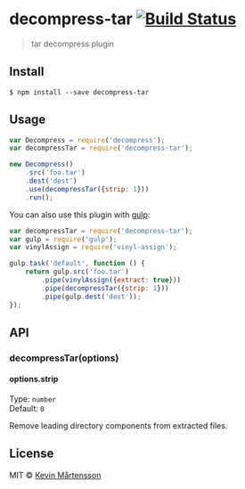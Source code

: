 # decompress-tar [![Build Status](http://img.shields.io/travis/kevva/decompress-tar.svg?style=flat)](https://travis-ci.org/kevva/decompress-tar)

> tar decompress plugin


## Install

```
$ npm install --save decompress-tar
```


## Usage

```js
var Decompress = require('decompress');
var decompressTar = require('decompress-tar');

new Decompress()
	.src('foo.tar')
	.dest('dest')
	.use(decompressTar({strip: 1}))
	.run();
```

You can also use this plugin with [gulp](http://gulpjs.com):

```js
var decompressTar = require('decompress-tar');
var gulp = require('gulp');
var vinylAssign = require('vinyl-assign');

gulp.task('default', function () {
	return gulp.src('foo.tar')
		.pipe(vinylAssign({extract: true}))
		.pipe(decompressTar({strip: 1}))
		.pipe(gulp.dest('dest'));
});
```


## API

### decompressTar(options)

#### options.strip

Type: `number`  
Default: `0`

Remove leading directory components from extracted files.


## License

MIT © [Kevin Mårtensson](https://github.com/kevva)
